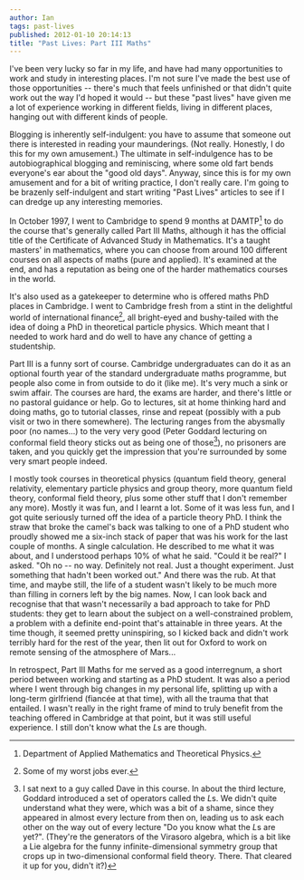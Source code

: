 ```yaml
---
author: Ian
tags: past-lives
published: 2012-01-10 20:14:13
title: "Past Lives: Part III Maths"
---
```

I've been very lucky so far in my life, and have had many
opportunities to work and study in interesting places.  I'm not sure
I've made the best use of those opportunities -- there's much that
feels unfinished or that didn't quite work out the way I'd hoped it
would -- but these "past lives" have given me a lot of experience
working in different fields, living in different places, hanging out
with different kinds of people.

Blogging is inherently self-indulgent: you have to assume that someone
out there is interested in reading your maunderings.  (Not really.
Honestly, I do this for my own amusement.)  The ultimate in
self-indulgence has to be autobiographical blogging and reminiscing,
where some old fart bends everyone's ear about the "good old days".
Anyway, since this is for my own amusement and for a bit of writing
practice, I don't really care.  I'm going to be brazenly
self-indulgent and start writing "Past Lives" articles to see if I can
dredge up any interesting memories.

<!--MORE-->

In October 1997, I went to Cambridge to spend 9 months at DAMTP[^1] to
do the course that's generally called Part III Maths, although it has
the official title of the Certificate of Advanced Study in
Mathematics.  It's a taught masters' in mathematics, where you can
choose from around 100 different courses on all aspects of maths (pure
and applied).  It's examined at the end, and has a reputation as being
one of the harder mathematics courses in the world.

It's also used as a gatekeeper to determine who is offered maths PhD
places in Cambridge.  I went to Cambridge fresh from a stint in the
delightful world of international finance[^2], all bright-eyed and
bushy-tailed with the idea of doing a PhD in theoretical particle
physics.  Which meant that I needed to work hard and do well to have
any chance of getting a studentship.

Part III is a funny sort of course.  Cambridge undergraduates can do
it as an optional fourth year of the standard undergraduate maths
programme, but people also come in from outside to do it (like me).
It's very much a sink or swim affair.  The courses are hard, the exams
are harder, and there's little or no pastoral guidance or help.  Go to
lectures, sit at home thinking hard and doing maths, go to tutorial
classes, rinse and repeat (possibly with a pub visit or two in there
somewhere).  The lecturing ranges from the abysmally poor (no
names...) to the very very good (Peter Goddard lecturing on conformal
field theory sticks out as being one of those[^3]), no prisoners are
taken, and you quickly get the impression that you're surrounded by
some very smart people indeed.

I mostly took courses in theoretical physics (quantum field theory,
general relativity, elementary particle physics and group theory, more
quantum field theory, conformal field theory, plus some other stuff
that I don't remember any more).  Mostly it was fun, and I learnt a
lot.  Some of it was less fun, and I got quite seriously turned off
the idea of a particle theory PhD.  I think the straw that broke the
camel's back was talking to one of a PhD student who proudly showed me
a six-inch stack of paper that was his work for the last couple of
months.  A single calculation.  He described to me what it was about,
and I understood perhaps 10% of what he said.  "Could it be real?" I
asked.  "Oh no -- no way.  Definitely not real.  Just a thought
experiment.  Just something that hadn't been worked out."  And there
was the rub.  At that time, and maybe still, the life of a student
wasn't likely to be much more than filling in corners left by the big
names.  Now, I can look back and recognise that that wasn't
necessarily a bad approach to take for PhD students: they get to learn
about the subject on a well-constrained problem, a problem with a
definite end-point that's attainable in three years.  At the time
though, it seemed pretty uninspiring, so I kicked back and didn't work
terribly hard for the rest of the year, then lit out for Oxford to
work on remote sensing of the atmosphere of Mars...

In retrospect, Part III Maths for me served as a good interregnum, a
short period between working and starting as a PhD student.  It was
also a period where I went through big changes in my personal life,
splitting up with a long-term girlfriend (fiancée at that time), with
all the trauma that that entailed.  I wasn't really in the right frame
of mind to truly benefit from the teaching offered in Cambridge at
that point, but it was still useful experience.  I still don't know
what the $L$s are though.

[^1]: Department of Applied Mathematics and Theoretical Physics.

[^2]: Some of my worst jobs ever.

[^3]: I sat next to a guy called Dave in this course.  In about the
      third lecture, Goddard introduced a set of operators called the
      $L$s.  We didn't quite understand what they were, which was a
      bit of a shame, since they appeared in almost every lecture from
      then on, leading us to ask each other on the way out of every
      lecture "Do you know what the $L$s are yet?".  (They're the
      generators of the Virasoro algebra, which is a bit like a Lie
      algebra for the funny infinite-dimensional symmetry group that
      crops up in two-dimensional conformal field theory.  There.
      That cleared it up for you, didn't it?)
